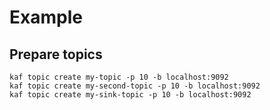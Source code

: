 # Example

## Prepare topics

```shell
kaf topic create my-topic -p 10 -b localhost:9092
kaf topic create my-second-topic -p 10 -b localhost:9092
kaf topic create my-sink-topic -p 10 -b localhost:9092
```
